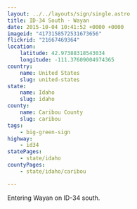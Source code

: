 ```yaml
---
layout: ../../layouts/sign/single.astro
title: ID-34 South - Wayan
date: 2015-10-04 10:41:52 +0000 +0000
imageid: "4173158572531673656"
flickrid: "21667469364"
location:
    latitude: 42.97388318543034
    longitude: -111.37609004974365
country:
    name: United States
    slug: united-states
state:
    name: Idaho
    slug: idaho
county:
    name: Caribou County
    slug: caribou
tags:
    - big-green-sign
highway:
    - id34
statePages:
    - state/idaho
countyPages:
    - state/idaho/caribou

---
```

Entering Wayan on ID-34 south.